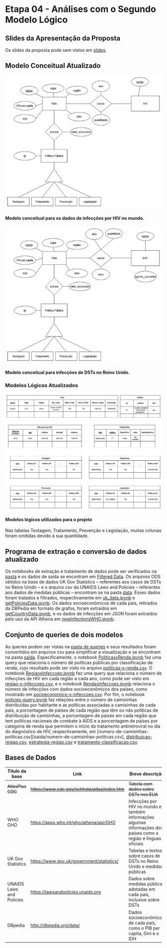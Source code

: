 # Etapa 04 - Análises com o Segundo Modelo Lógico

## Slides da Apresentação da Proposta
Os slides da proposta pode sem vistos em [slides](./slides/etapa-4.pdf).

## Modelo Conceitual Atualizado

![conceitual-1](assets/conceitual-1.png)
#### Modelo conceitual para os dados de infecções por HIV no mundo.

![conceitual-2](assets/conceitual-2.png)
#### Modelo conceitual para infecções de DSTs no Reino Unido.

### Modelos Lógicos Atualizados
![logico](assets/logico.png)
#### Modelos lógicos utilizados para o projeto
Nas tabelas Testagem, Tratamento, Prevenção e Legislação, muitas colunas foram omitidas devido à sua quantidade.

## Programa de extração e conversão de dados atualizado

Os notebooks de extração e tratamento de dados pode ser verificados na [pasta](notebook/tratamento-dados/) e os dados de saída se encontram em [Filtered Data](../data/Filtered%20Data/). Os arquivos ODS obtidos na base de dados UK Gov Statistics – referentes aos casos de DSTs no Reino Unido – e o arquivo csv da UNAIDS Laws and Policies – referentes aos dados de medidas públicas – encontram se na pasta [data](../data/). Esses dados foram tratados e filtrados, respectivamente em [uk_data.ipynb](notebook/tratamento-dados/uk_data.ipynb) e [getPoliciesData.ipynb](notebook/tratamento-dados/getPoliciesData.ipynb). Os dados socioeconômicos de cada país, retirados da DBPedia em formato de grafos, foram extraídos em [getCountryData.ipynb](notebook/tratamento-dados/getCountryData.ipynb), e os dados de infecções em JSON foram extraídos pelo uso da API Athena em [newInfectionsWHO.ipynb](notebook/tratamento-dados/newInfectionsWHO.ipynb).

## Conjunto de queries de dois modelos

As queries podem ser vistas na [pasta de queries](notebook/sql) e seus resultados foram convertidos em arquivos csv para simplificar a visualização e se encontram na pasta [saida](saida/). Especificamente, o notebook [PoliticasxRenda.ipynb](notebook/sql/PoliticasxRenda.ipynb) faz uma query que relaciona o número de políticas públicas por classificação de renda, cujo resultado pode ser visto no arquivo [politicas-x-renda.csv](saida/politicas-x-renda.csv). O notebook [RegiaoxInfeccoes.ipynb](notebook/sql/RegiaoxInfeccoes.ipynb) faz uma query que relaciona o número de infecções de HIV em cada região a cada ano, como pode ser visto em [regiao-x-infeccoes.csv](saida/regiao-x-infeccoes.csv), e o notebook [RendaxInfeccoes.ipynb](notebook/sql/RendaxInfeccoes.ipynb) relaciona o número de infecções com dados socioeconômicos dos países, como mostrado em [socioeconomico-x-infeccoes.csv](saida/socioeconomico-x-infeccoes.csv). Por fim, o notebook [policies-query.ipynb](notebook/sql/policies-query.ipynb) faz relações entre o número de camisinhas distribuídas por habitante e as políticas associadas a camisinhas de cada país, a porcentagem de países de cada região que têm ou não políticas de distribuição de camisinhas, a porcentagem de paises em cada região que tem políticas nacionais de combate à AIDS e a porcentagem de países por categoria de renda que permitem o início do tratamento antiretroviral no dia do diagnóstico de HIV, respectivamente, em [numero-de-camisinhas-politicas.csv][saida/numero-de-camisinhas-politicas.csv], [distribuicao-regiao.csv](saida/distribuicao-regiao.csv), [estrategia-regiao.csv](saida/estrategia-regiao.csv) e [tratamento-classificacao.csv](saida/tratamento-classificacao.csv).

## Bases de Dados
| Título da base           | Link                                                                          | Breve descrição             |
| ------------------------ | ----------------------------------------------------------------------------- | --------------------------- |
|<s>AtlasPlus CDC</s>            | ~~https://www.cdc.gov/nchhstp/atlas/index.htm~~                                   | ~~Tabela com dados sobre DSTs nos EUA~~ |
| WHO GHO                  | https://apps.who.int/gho/athena/api/GHO                                       | Infecções por HIV no mundo e também informações algumas informações dos países como a região e línguas oficiais  |
| UK Gov Statistics        | https://www.gov.uk/government/statistics/                                     | Tabelas e textos sobre casos de DSTs no Reino Unido e medidas públicas |
| UNAIDS Laws and Policies | https://lawsandpolicies.unaids.org                                            | Dados sobre medidas públicas adotadas em cada país, inclusive sobre DSTs |
| DBpedia                  | http://dbpedia.org/data/| Dados socioeconômicos de cada país, como o PIB per capita, Gini e o IDH |